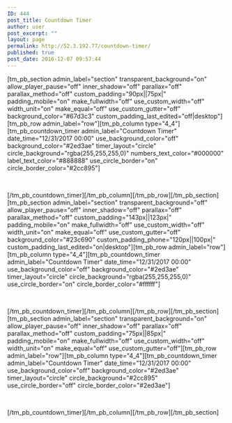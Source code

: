 ```yaml
---
ID: 444
post_title: Countdown Timer
author: user
post_excerpt: ""
layout: page
permalink: http://52.3.192.77/countdown-timer/
published: true
post_date: 2016-12-07 09:57:44
---
```

[tm_pb_section admin_label="section" transparent_background="on" allow_player_pause="off" inner_shadow="off" parallax="off" parallax_method="off" custom_padding="90px||75px|" padding_mobile="on" make_fullwidth="off" use_custom_width="off" width_unit="on" make_equal="off" use_custom_gutter="off" background_color="#67d3c3" custom_padding_last_edited="off|desktop"][tm_pb_row admin_label="row"][tm_pb_column type="4_4"][tm_pb_countdown_timer admin_label="Countdown Timer" date_time="12/31/2017 00:00" use_background_color="off" background_color="#2ed3ae" timer_layout="circle" circle_background="rgba(255,255,255,0)" numbers_text_color="#000000" label_text_color="#888888" use_circle_border="on" circle_border_color="#2cc895"]

<p>
&nbsp;</p>

[/tm_pb_countdown_timer][/tm_pb_column][/tm_pb_row][/tm_pb_section][tm_pb_section admin_label="section" transparent_background="off" allow_player_pause="off" inner_shadow="off" parallax="off" parallax_method="off" custom_padding="143px||123px|" padding_mobile="on" make_fullwidth="off" use_custom_width="off" width_unit="on" make_equal="off" use_custom_gutter="off" background_color="#23c690" custom_padding_phone="120px||100px|" custom_padding_last_edited="on|desktop"][tm_pb_row admin_label="row"][tm_pb_column type="4_4"][tm_pb_countdown_timer admin_label="Countdown Timer" date_time="12/31/2017 00:00" use_background_color="off" background_color="#2ed3ae" timer_layout="circle" circle_background="rgba(255,255,255,0)" use_circle_border="on" circle_border_color="#ffffff"]

<p>
&nbsp;</p>

[/tm_pb_countdown_timer][/tm_pb_column][/tm_pb_row][/tm_pb_section][tm_pb_section admin_label="section" transparent_background="on" allow_player_pause="off" inner_shadow="off" parallax="off" parallax_method="off" custom_padding="75px||85px|" padding_mobile="on" make_fullwidth="off" use_custom_width="off" width_unit="on" make_equal="off" use_custom_gutter="off"][tm_pb_row admin_label="row"][tm_pb_column type="4_4"][tm_pb_countdown_timer admin_label="Countdown Timer" date_time="12/31/2017 00:00" use_background_color="off" background_color="#2ed3ae" timer_layout="circle" circle_background="#2cc895" use_circle_border="off" circle_border_color="#2ed3ae"]

<p>
&nbsp;</p>

[/tm_pb_countdown_timer][/tm_pb_column][/tm_pb_row][/tm_pb_section]